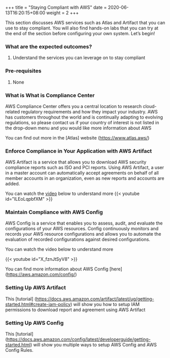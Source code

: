 +++
title = "Staying Compliant with AWS"
date =  2020-06-13T16:20:15+08:00
weight = 2
+++

This section discusses AWS services such as Atlas and Artifact that you can use to stay compliant. You will also find hands-on labs that you can try at the end of the section before configuring your own system. Let’s begin!

### What are the expected outcomes?

1. Understand the services you can leverage on to stay compliant

### Pre-requisites

1. None

### What is What is Compliance Center

AWS Compliance Center offers you a central location to research cloud-related regulatory requirements and how they impact your industry. AWS has customers throughout the world and is continually adapting to evolving regulations, so please contact us if your country of interest is not listed in the drop-down menu and you would like more information about AWS

You can find out more in the [Atlas] website (https://www.atlas.aws/)


### Enforce Compliance in Your Application with AWS Artifact

AWS Artifact is a service that allows you to download AWS security compliance reports such as ISO and PCI reports. Using AWS Artifact, a user in a master account can automatically accept agreements on behalf of all member accounts in an organization, even as new reports and accounts are added.

You can watch the [video](https://www.youtube.com/watch?v=ILEoLqpbfXM) below to understand more
{{< youtube id="ILEoLqpbfXM" >}}

### Maintain Compliance with AWS Config

AWS Config is a service that enables you to assess, audit, and evaluate the configurations of your AWS resources. Config continuously monitors and records your AWS resource configurations and allows you to automate the evaluation of recorded configurations against desired configurations. 

You can watch the video below to understand more

{{< youtube id="X_fznJtSyV8" >}}

You can find more information about AWS Config [here] (https://aws.amazon.com/config/)

### Setting Up AWS Artifact

This [tutorial] (https://docs.aws.amazon.com/artifact/latest/ug/getting-started.html#create-iam-policy) will show you how to setup IAM permissions to download report and agreement using AWS Artifact

### Setting Up AWS Config

This [tutorial] (https://docs.aws.amazon.com/config/latest/developerguide/getting-started.html) will show you multiple ways to setup AWS Config and AWS Config Rules.
